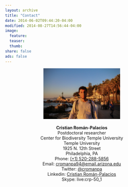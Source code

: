 ```yaml
---
layout: archive
title: "Contact"
date: 2014-06-02T09:44:20-04:00
modified: 2014-08-27T14:56:44-04:00
image:
  feature:
  teaser:
  thumb:
share: false
ads: false
---
```


<p align="center">
  <img src="2019-11-21 10.51.14.jpg" width="50%" height="50%">  <br><br>
  <b>Cristian Román-Palacios</b><br>
  Postdoctoral researcher  <br>
  Center for Biodiversity Temple University<br>  
  Temple University  <br>  
  1925 N. 12th Street<br>  
  Philadelphia, PA<br>  
  Phone: <a href="tel:+15202885856">(+1) 520-288-5856</a><br>  
  Email: <a href="mailto:cromanpa94@email.arizona.edu">cromanpa94@email.arizona.edu</a><br>  
  Twitter: <a href="https://twitter.com/cromanpa">@cromanpa</a><br/>
  Linkedin: <a href="https://www.linkedin.com/in/cromanpa/">Cristian Román-Palacios</a><br/>
  Skype: live:crp-50_1
</p>
